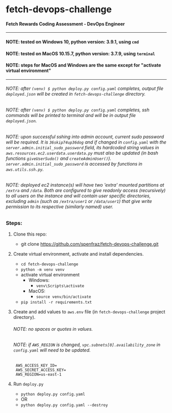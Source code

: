 # fetch-devops-challenge
#### Fetch Rewards Coding Assessment - DevOps Engineer
-------

#### NOTE: tested on Windows 10, python version: 3.9.1, using ```cmd```
#### NOTE: tested on MacOS 10.15.7, python version: 3.7.9, using ```terminal```
#### NOTE: steps for MacOS and Windows are the same except for "activate virtual environment"

-------

###### NOTE: after ```(venv) $ python deploy.py config.yaml``` completes, output file ```deployed.json``` will be created in ```fetch-devops-challenge``` directory.
###### NOTE: after ```(venv) $ python deploy.py config.yaml``` completes, ssh commands will be printed to terminal and will be in output file ```deployed.json```.
###### NOTE: upon successful sshing into admin account, current sudo password will be required. It is ```36skip74up36dog``` and if changed in ```config.yaml``` with the ```server.admin.initial_sudo_password``` field, its hardcoded string values in ```aws.resources.ec2.userdata.userdata.py``` must also be updated (in bash functions ```giveUserSudo()``` and ```createAdminUser()```). ```server.admin.initial_sudo_password``` is accessed by functions in ```aws.utils.ssh.py```.
###### NOTE: deployed ec2 instance(s) will have two 'extra' mounted partitions at ```/extra``` and ```/data```. Both are configured to give readonly access (recursively) to all users on the instance and will contain user specific directories, excluding ```admin``` (such as ```/extra/user1``` or ```/data/user1```) that give write permission to its respective (similarly named) user.

### Steps:

1. Clone this repo:
    - git clone https://github.com/spenfraz/fetch-devops-challenge.git

2. Create virtual environment, activate and install dependencies.
    - ```cd fetch-devops-challenge```
    - ```python -m venv venv```
    - activate virtual environment
      - Windows: 
        - ```venv\Scripts\activate```
      - MacOS:
        - ```source venv/bin/activate``` 
    - ```pip install -r requirements.txt```

3. Create and add values to ```aws.env``` file (in ```fetch-devops-challenge``` project directory).
   ###### NOTE: no spaces or quotes in values.
   ###### NOTE: if ```AWS_REGION``` is changed, ```vpc.subnets[0].availability_zone``` in ```config.yaml``` will need to be updated.

        AWS_ACCESS_KEY_ID=
        AWS_SECRET_ACCESS_KEY=
        AWS_REGION=us-east-1
        
4. Run ```deploy.py```
    - ```python deploy.py config.yaml```
    - OR
    - ```python deploy.py config.yaml --destroy```




